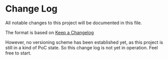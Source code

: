# Change Log
All notable changes to this project will be documented in this file.

The format is based on [Keep a Changelog](http://keepachangelog.com/)

However, no versioning scheme has been established yet, as this project is still in a kind of PoC state. So this change log is not yet in operation. Feel free to start.
